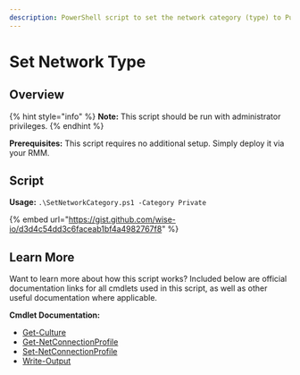 ```yaml
---
description: PowerShell script to set the network category (type) to Public or Private.
---
```


# Set Network Type

## Overview

{% hint style="info" %}
**Note:** This script should be run with administrator privileges.
{% endhint %}

**Prerequisites:** This script requires no additional setup. Simply deploy it via your RMM.

## Script

**Usage:** `.\SetNetworkCategory.ps1 -Category Private`

{% embed url="https://gist.github.com/wise-io/d3d4c54dd3c6faceab1bf4a4982767f8" %}

## Learn More

Want to learn more about how this script works? Included below are official documentation links for all cmdlets used in this script, as well as other useful documentation where applicable.

**Cmdlet Documentation:**

* [Get-Culture](https://docs.microsoft.com/en-us/powershell/module/microsoft.powershell.utility/get-culture?view=powershell-5.1)
* [Get-NetConnectionProfile](https://docs.microsoft.com/en-us/powershell/module/netconnection/get-netconnectionprofile?view=windowsserver2019-ps)
* [Set-NetConnectionProfile](https://docs.microsoft.com/en-us/powershell/module/netconnection/set-netconnectionprofile?view=windowsserver2019-ps)
* [Write-Output](https://docs.microsoft.com/en-us/powershell/module/microsoft.powershell.utility/write-output?view=powershell-5.1)
